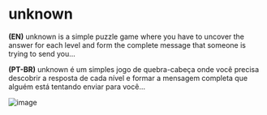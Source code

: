 # unknown
**(EN)** unknown is a simple puzzle game where you have to uncover the answer for each level and form the complete message that someone is trying to send you...

**(PT-BR)** unknown é um simples jogo de quebra-cabeça onde você precisa descobrir a resposta de cada nível e formar a mensagem completa que alguém está tentando enviar para você...

![image](https://github.com/user-attachments/assets/1c50f412-db06-45d7-83c6-c2367dbcc177)
